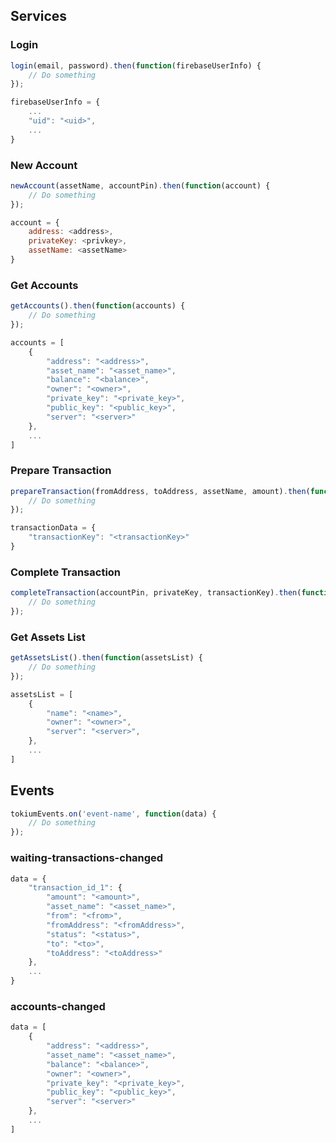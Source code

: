 ## Services

### Login

```js
login(email, password).then(function(firebaseUserInfo) {
    // Do something
});
```

```js
firebaseUserInfo = {
    ...
    "uid": "<uid>",
    ...
}
```

### New Account

```js
newAccount(assetName, accountPin).then(function(account) {
    // Do something
});
```

```js
account = {
    address: <address>,
    privateKey: <privkey>,
    assetName: <assetName>
}
```

### Get Accounts

```js
getAccounts().then(function(accounts) {
    // Do something
});
```

```js
accounts = [
    {
        "address": "<address>",
        "asset_name": "<asset_name>",
        "balance": "<balance>",
        "owner": "<owner>",
        "private_key": "<private_key>",
        "public_key": "<public_key>",
        "server": "<server>"
    },
    ...
]
```

### Prepare Transaction

```js
prepareTransaction(fromAddress, toAddress, assetName, amount).then(function(transactionData) {
    // Do something
});
```

```js
transactionData = {
    "transactionKey": "<transactionKey>"
}
```

### Complete Transaction

```js
completeTransaction(accountPin, privateKey, transactionKey).then(function() {
    // Do something
});
```

### Get Assets List

```js
getAssetsList().then(function(assetsList) {
    // Do something
});
```

```js
assetsList = [
    {
        "name": "<name>",
        "owner": "<owner>",
        "server": "<server>",
    },
    ...
]
```

## Events

```js
tokiumEvents.on('event-name', function(data) {
    // Do something
});
```

### waiting-transactions-changed

```js
data = {
    "transaction_id_1": {
        "amount": "<amount>",
        "asset_name": "<asset_name>",
        "from": "<from>",
        "fromAddress": "<fromAddress>",
        "status": "<status>",
        "to": "<to>",
        "toAddress": "<toAddress>"
    },
    ...
}
```

### accounts-changed

```js
data = [
    {
        "address": "<address>",
        "asset_name": "<asset_name>",
        "balance": "<balance>",
        "owner": "<owner>",
        "private_key": "<private_key>",
        "public_key": "<public_key>",
        "server": "<server>"
    },
    ...
]
```